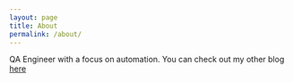 ```yaml
---
layout: page
title: About
permalink: /about/
---
```


QA Engineer with a focus on automation. You can check out my other blog [here](http://mobiletester.me)
